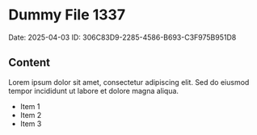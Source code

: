 # Dummy File 1337

Date: 2025-04-03
ID: 306C83D9-2285-4586-B693-C3F975B951D8

## Content

Lorem ipsum dolor sit amet, consectetur adipiscing elit.
Sed do eiusmod tempor incididunt ut labore et dolore magna aliqua.

* Item 1
* Item 2
* Item 3
